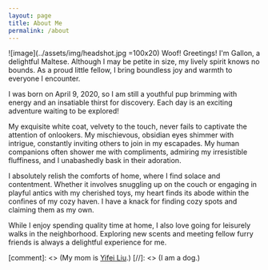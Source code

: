 ```yaml
---
layout: page
title: About Me
permalink: /about
---
```


![image](../assets/img/headshot.jpg =100x20)
Woof! Greetings! I'm Gallon, a delightful Maltese. Although I may be petite in size, my lively spirit knows no bounds. As a proud little fellow, I bring boundless joy and warmth to everyone I encounter.

I was born on April 9, 2020, so I am still a youthful pup brimming with energy and an insatiable thirst for discovery. Each day is an exciting adventure waiting to be explored!

My exquisite white coat, velvety to the touch, never fails to captivate the attention of onlookers. My mischievous, obsidian eyes shimmer with intrigue, constantly inviting others to join in my escapades. My human companions often shower me with compliments, admiring my irresistible fluffiness, and I unabashedly bask in their adoration.

I absolutely relish the comforts of home, where I find solace and contentment. Whether it involves snuggling up on the couch or engaging in playful antics with my cherished toys, my heart finds its abode within the confines of my cozy haven. I have a knack for finding cozy spots and claiming them as my own.

While I enjoy spending quality time at home, I also love going for leisurely walks in the neighborhood. Exploring new scents and meeting fellow furry friends is always a delightful experience for me.

[comment]: <> (My mom is [Yifei Liu](https://yifei-liu-yl.github.io/).)
[//]: <> (I am a dog.)


